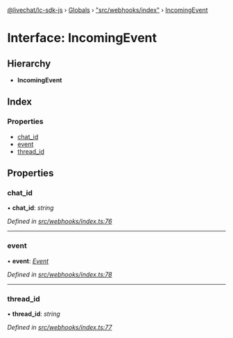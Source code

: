 [@livechat/lc-sdk-js](../README.md) › [Globals](../globals.md) › ["src/webhooks/index"](../modules/_src_webhooks_index_.md) › [IncomingEvent](_src_webhooks_index_.incomingevent.md)

# Interface: IncomingEvent

## Hierarchy

* **IncomingEvent**

## Index

### Properties

* [chat_id](_src_webhooks_index_.incomingevent.md#chat_id)
* [event](_src_webhooks_index_.incomingevent.md#event)
* [thread_id](_src_webhooks_index_.incomingevent.md#thread_id)

## Properties

###  chat_id

• **chat_id**: *string*

*Defined in [src/webhooks/index.ts:76](https://github.com/livechat/lc-sdk-js/blob/8143b05/src/webhooks/index.ts#L76)*

___

###  event

• **event**: *[Event](../modules/_src_objects_index_.md#event)*

*Defined in [src/webhooks/index.ts:78](https://github.com/livechat/lc-sdk-js/blob/8143b05/src/webhooks/index.ts#L78)*

___

###  thread_id

• **thread_id**: *string*

*Defined in [src/webhooks/index.ts:77](https://github.com/livechat/lc-sdk-js/blob/8143b05/src/webhooks/index.ts#L77)*
